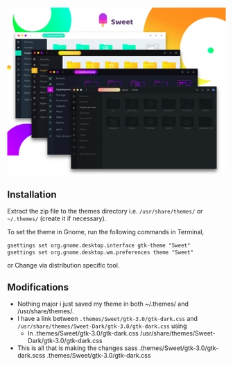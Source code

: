 
![](Art/Sweet-theme.png)

## Installation

Extract the zip file to the themes directory i.e. `/usr/share/themes/` or `~/.themes/` (create it if necessary).

To set the theme in Gnome, run the following commands in Terminal,

```
gsettings set org.gnome.desktop.interface gtk-theme "Sweet"
gsettings set org.gnome.desktop.wm.preferences theme "Sweet"
```
or Change via distribution specific tool.

## Modifications

- Nothing major i just saved my theme in both ~/.themes/ and /usr/share/themes/.
- I have a link between `.themes/Sweet/gtk-3.0/gtk-dark.css` and `/usr/share/themes/Sweet-Dark/gtk-3.0/gtk-dark.css` using
    - ln .themes/Sweet/gtk-3.0/gtk-dark.css /usr/share/themes/Sweet-Dark/gtk-3.0/gtk-dark.css
- This is all that is making the changes sass .themes/Sweet/gtk-3.0/gtk-dark.scss .themes/Sweet/gtk-3.0/gtk-dark.css  
